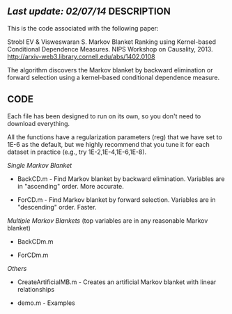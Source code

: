 *Last update: 02/07/14*
DESCRIPTION
-----------

This is the code associated with the following paper:

Strobl EV & Visweswaran S. Markov Blanket Ranking using Kernel-based Conditional Dependence Measures. NIPS Workshop on Causality, 2013. http://arxiv-web3.library.cornell.edu/abs/1402.0108

The algorithm discovers the Markov blanket by backward elimination or forward selection using a kernel-based conditional dependence measure.

CODE
----

Each file has been designed to run on its own, so you don't need to download everything.

All the functions have a regularization parameters (reg) that we have set to 1E-6 as the default, but we highly recommend that you tune it for each dataset in practice (e.g., try 1E-2,1E-4,1E-6,1E-8).

*Single Markov Blanket*

* BackCD.m - Find Markov blanket by backward elimination. Variables are in "ascending" order. More accurate.

* ForCD.m - Find Markov blanket by forward selection. Variables are in "descending" order. Faster.

*Multiple Markov Blankets*
(top variables are in any reasonable Markov blanket)

* BackCDm.m

* ForCDm.m

*Others*

* CreateArtificialMB.m - Creates an artificial Markov blanket with linear relationships

* demo.m - Examples

